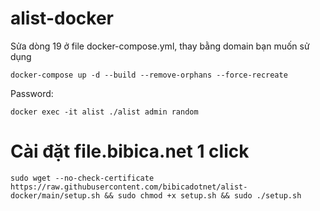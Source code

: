 # alist-docker
Sửa dòng 19 ở file docker-compose.yml, thay bằng domain bạn muốn sử dụng
```shell
docker-compose up -d --build --remove-orphans --force-recreate
```
Password:
```shell
docker exec -it alist ./alist admin random
```
# Cài đặt file.bibica.net 1 click
```shell
sudo wget --no-check-certificate https://raw.githubusercontent.com/bibicadotnet/alist-docker/main/setup.sh && sudo chmod +x setup.sh && sudo ./setup.sh
```
